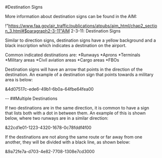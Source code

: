 #Destination Signs

More information about destination signs can be found in the AIM:

!"https://www.faa.gov/air_traffic/publications/atpubs/aim_html/chap2_section_3.html#$paragraph2-3-11"AIM 2-3-11: Destination Signs


Similar to direction signs, destination signs have a yellow background and a black inscription which indicates a destination on the airport.

Common indicated destinations are:
*Runways
*Aprons
*Terminals
*Military areas
*Civil aviation areas
*Cargo areas
*FBOs

Destination signs will have an arrow that points in the direction of the destination. An example of a destination sign that points towards a military area is below: 

&4d07517c-ede6-49b1-6b0a-64fbe64fea00


--
##Multiple Destinations

If two destinations are in the same direction, it is common to have a sign that lists both with a dot in between them. An example of this is shown below, where two runways are in a similar direction:

&22cd1e01-1223-4320-1678-0c78fddf4f00

If the destinations are not along the same route or far away from one another, they will be divided with a black line, as shown below: 

&9a72fe7a-d703-4e82-7708-1308e7cd3000



